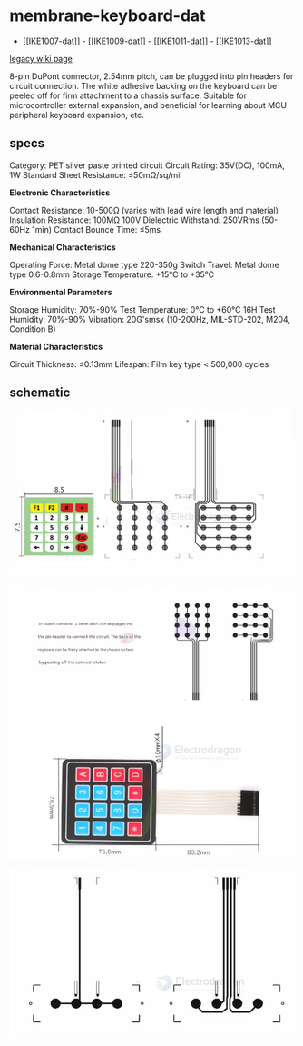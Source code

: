 
# membrane-keyboard-dat

- [[IKE1007-dat]] - [[IKE1009-dat]] - [[IKE1011-dat]] - [[IKE1013-dat]] 

[legacy wiki page](https://www.electrodragon.com/w/index.php?title=Membrane_Switch_Keypad)

8-pin DuPont connector, 2.54mm pitch, can be plugged into pin headers for circuit connection. The white adhesive backing on the keyboard can be peeled off for firm attachment to a chassis surface. Suitable for microcontroller external expansion, and beneficial for learning about MCU peripheral keyboard expansion, etc.


## specs

Category: PET silver paste printed circuit
Circuit Rating: 35V(DC), 100mA, 1W
Standard Sheet Resistance: ≤50mΩ/sq/mil

**Electronic Characteristics**

Contact Resistance: 10-500Ω (varies with lead wire length and material)
Insulation Resistance: 100MΩ 100V
Dielectric Withstand: 250VRms (50-60Hz 1min)
Contact Bounce Time: ≤5ms

**Mechanical Characteristics**

Operating Force: Metal dome type 220-350g
Switch Travel: Metal dome type 0.6-0.8mm
Storage Temperature: +15°C to +35°C

**Environmental Parameters**

Storage Humidity: 70%-90%
Test Temperature: 0°C to +60°C 16H
Test Humidity: 70%-90%
Vibration: 20G'smsx (10-200Hz, MIL-STD-202, M204, Condition B)

**Material Characteristics**

Circuit Thickness: ≤0.13mm
Lifespan: Film key type < 500,000 cycles

## schematic 

![](2025-06-13-12-34-03.png)

![](2025-06-13-12-35-47.png)

![](2025-06-13-12-36-18.png)

